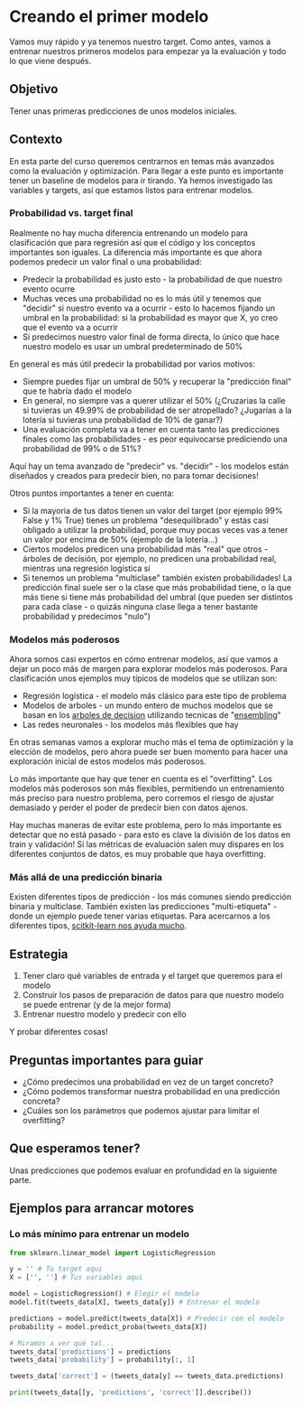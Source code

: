 # Creando el primer modelo
Vamos muy rápido y ya tenemos nuestro target. Como antes, vamos a entrenar nuestros primeros modelos para empezar ya la evaluación y todo lo que viene después.

## Objetivo
Tener unas primeras predicciones de unos modelos iniciales.

## Contexto
En esta parte del curso queremos centrarnos en temas más avanzados como la evaluación y optimización. Para llegar a este punto es importante tener un baseline de modelos para ir tirando. Ya hemos investigado las variables y targets, así que estamos listos para entrenar modelos.

### Probabilidad vs. target final
Realmente no hay mucha diferencia entrenando un modelo para clasificación que para regresión así que el código y los conceptos importantes son iguales. La diferencia más importante es que ahora podemos predecir un valor final o una probabilidad:

* Predecir la probabilidad es justo esto - la probabilidad de que nuestro evento ocurre
* Muchas veces una probabilidad no es lo más útil y tenemos que "decidir" si nuestro evento va a ocurrir - esto lo hacemos fijando un umbral en la probabilidad: si la probabilidad es mayor que X, yo creo que el evento va a ocurrir
* Si predecimos nuestro valor final de forma directa, lo único que hace nuestro modelo es usar un umbral predeterminado de 50%

En general es más útil predecir la probabilidad por varios motivos:

* Siempre puedes fijar un umbral de 50% y recuperar la "predicción final" que te habría dado el modelo
* En general, no siempre vas a querer utilizar el 50% (¿Cruzarias la calle si tuvieras un 49.99% de probabilidad de ser atropellado? ¿Jugarías a la lotería si tuvieras una probabilidad de 10% de ganar?)
* Una evaluación completa va a tener en cuenta tanto las predicciones finales como las probabilidades - es peor equivocarse prediciendo una probabilidad de 99% o de 51%?

Aquí hay un tema avanzado de "predecir" vs. "decidir" - los modelos están diseñados y creados para predecir bien, no para tomar decisiones!

Otros puntos importantes a tener en cuenta:

* Si la mayoria de tus datos tienen un valor del target (por ejemplo 99% False y 1% True) tienes un problema "desequilibrado" y estás casi obligado a utilizar la probabilidad, porque muy pocas veces vas a tener un valor por encima de 50% (ejemplo de la lotería...)
* Ciertos modelos predicen una probabilidad más "real" que otros - árboles de decisión, por ejemplo, no predicen una probabilidad real, mientras una regresión logística sí
* Si tenemos un problema "multiclase" también existen probabilidades! La predicción final suele ser o la clase que más probabilidad tiene, o la que más tiene si tiene más probabilidad del umbral (que pueden ser distintos para cada clase - o quizás ninguna clase llega a tener bastante probabilidad y predecimos "nulo")

### Modelos más poderosos
Ahora somos casi expertos en cómo entrenar modelos, así que vamos a dejar un poco más de margen para explorar modelos más poderosos. Para clasificación unos ejemplos muy típicos de modelos que se utilizan son:

* Regresión logística - el modelo más clásico para este tipo de problema
* Modelos de arboles - un mundo entero de muchos modelos que se basan en los [arboles de decision](https://scikit-learn.org/stable/modules/tree.html) utilizando tecnicas de "[ensembling](https://scikit-learn.org/stable/modules/ensemble.html)"
* Las redes neuronales - los modelos más flexibles que hay

En otras semanas vamos a explorar mucho más el tema de optimización y la elección de modelos, pero ahora puede ser buen momento para hacer una exploración inicial de estos modelos más poderosos.

Lo más importante que hay que tener en cuenta es el "overfitting". Los modelos más poderosos son más flexibles, permitiendo un entrenamiento más preciso para nuestro problema, pero corremos el riesgo de ajustar demasiado y perder el poder de predecir bien con datos ajenos.

Hay muchas maneras de evitar este problema, pero lo más importante es detectar que no está pasado - para esto es clave la división de los datos en train y validación! Si las métricas de evaluación salen muy dispares en los diferentes conjuntos de datos, es muy probable que haya overfitting.

### Más allá de una predicción binaria
Existen diferentes tipos de predicción - los más comunes siendo predicción binaria y multiclase. También existen las predicciones "multi-etiqueta" - donde un ejemplo puede tener varias etiquetas. Para acercarnos a los diferentes tipos, [scitkit-learn nos ayuda mucho](https://scikit-learn.org/stable/modules/multiclass.html).

## Estrategia

1. Tener claro qué variables de entrada y el target que queremos para el modelo
2. Construir los pasos de preparación de datos para que nuestro modelo se puede entrenar (y de la mejor forma)
3. Entrenar nuestro modelo y predecir con ello

Y probar diferentes cosas!

## Preguntas importantes para guiar

* ¿Cómo predecimos una probabilidad en vez de un target concreto?
* ¿Cómo podemos transformar nuestra probabilidad en una predicción concreta?
* ¿Cuáles son los parámetros que podemos ajustar para limitar el overfitting?

## Que esperamos tener?
Unas predicciones que podemos evaluar en profundidad en la siguiente parte.

## Ejemplos para arrancar motores

### Lo más mínimo para entrenar un modelo

```python
from sklearn.linear_model import LogisticRegression

y = '' # Tu target aqui
X = ['', ''] # Tus variables aqui

model = LogisticRegression() # Elegir el modelo
model.fit(tweets_data[X], tweets_data[y]) # Entrenar el modelo

predictions = model.predict(tweets_data[X]) # Predecir con el modelo
probability = model.predict_proba(tweets_data[X])

# Miramos a ver qué tal...
tweets_data['predictions'] = predictions
tweets_data['probability'] = probability[:, 1]

tweets_data['correct'] = (tweets_data[y] == tweets_data.predictions)

print(tweets_data[[y, 'predictions', 'correct']].describe())
```

